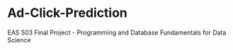 # Ad-Click-Prediction
EAS 503 Final Project - Programming and Database Fundamentals for Data Science

